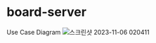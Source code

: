 # board-server




Use Case Diagram
![스크린샷 2023-11-06 020411](https://github.com/kkamjjing2/board-server/assets/148298032/5a80c84a-41cd-49fe-b776-b2d228a0e026)
